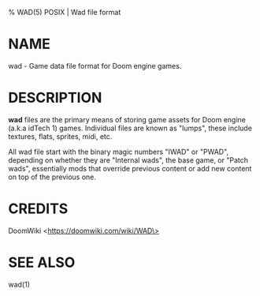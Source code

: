 % WAD(5) POSIX | Wad file format

NAME
====

wad - Game data file format for Doom engine games.

DESCRIPTION
===========

**wad** files are the primary means of storing game assets for Doom
engine (a.k.a idTech 1) games. Individual files are known as "lumps",
these include textures, flats, sprites, midi, etc.

All wad file start with the binary magic numbers "IWAD" or "PWAD",
depending on whether they are "Internal wads", the base game, or "Patch
wads", essentially mods that override previous content or add new
content on top of the previous one.

CREDITS
=======

DoomWiki \<https://doomwiki.com/wiki/WAD\>

SEE ALSO
========

wad(1)
